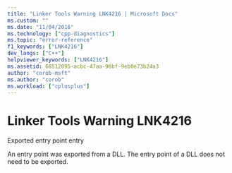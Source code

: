 ```yaml
---
title: "Linker Tools Warning LNK4216 | Microsoft Docs"
ms.custom: ""
ms.date: "11/04/2016"
ms.technology: ["cpp-diagnostics"]
ms.topic: "error-reference"
f1_keywords: ["LNK4216"]
dev_langs: ["C++"]
helpviewer_keywords: ["LNK4216"]
ms.assetid: 68512095-acbc-47aa-96bf-9eb0e73b24a3
author: "corob-msft"
ms.author: "corob"
ms.workload: ["cplusplus"]
---
```

# Linker Tools Warning LNK4216

Exported entry point entry

An entry point was exported from a DLL. The entry point of a DLL does not need to be exported.